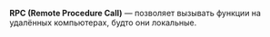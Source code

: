 **RPC (Remote Procedure Call)** — позволяет вызывать функции на удалённых компьютерах, будто они локальные.